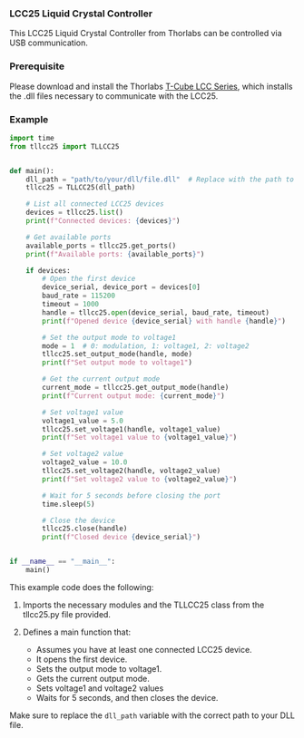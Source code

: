 ### **LCC25 Liquid Crystal Controller**
This LCC25 Liquid Crystal Controller from Thorlabs can be controlled via USB communication.

### **Prerequisite**
Please download and install the Thorlabs [T-Cube LCC Series](https://www.thorlabs.com/software_pages/viewsoftwarepage.cfm?code=LCC25), which installs the .dll files necessary to communicate with the LCC25.

### **Example**
 
```python
import time
from tllcc25 import TLLCC25


def main():
    dll_path = "path/to/your/dll/file.dll"  # Replace with the path to your DLL file
    tllcc25 = TLLCC25(dll_path)

    # List all connected LCC25 devices
    devices = tllcc25.list()
    print(f"Connected devices: {devices}")

    # Get available ports
    available_ports = tllcc25.get_ports()
    print(f"Available ports: {available_ports}")

    if devices:
        # Open the first device
        device_serial, device_port = devices[0]
        baud_rate = 115200
        timeout = 1000
        handle = tllcc25.open(device_serial, baud_rate, timeout)
        print(f"Opened device {device_serial} with handle {handle}")

        # Set the output mode to voltage1
        mode = 1  # 0: modulation, 1: voltage1, 2: voltage2
        tllcc25.set_output_mode(handle, mode)
        print(f"Set output mode to voltage1")

        # Get the current output mode
        current_mode = tllcc25.get_output_mode(handle)
        print(f"Current output mode: {current_mode}")

        # Set voltage1 value
        voltage1_value = 5.0
        tllcc25.set_voltage1(handle, voltage1_value)
        print(f"Set voltage1 value to {voltage1_value}")

        # Set voltage2 value
        voltage2_value = 10.0
        tllcc25.set_voltage2(handle, voltage2_value)
        print(f"Set voltage2 value to {voltage2_value}")

        # Wait for 5 seconds before closing the port
        time.sleep(5)

        # Close the device
        tllcc25.close(handle)
        print(f"Closed device {device_serial}")


if __name__ == "__main__":
    main()
```

This example code does the following:

1. Imports the necessary modules and the TLLCC25 class from the tllcc25.py file provided.

2. Defines a main function that:
    - Assumes you have at least one connected LCC25 device. 
    - It opens the first device.
    - Sets the output mode to voltage1.
    - Gets the current output mode.
    - Sets voltage1 and voltage2 values
    - Waits for 5 seconds, and then closes the device.

Make sure to replace the `dll_path` variable with the correct path to your DLL file.
